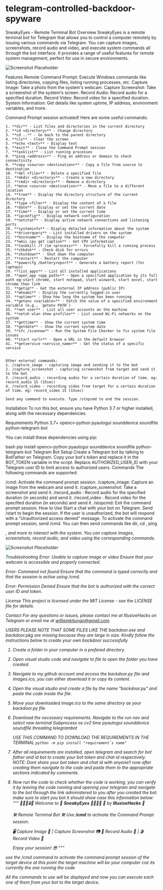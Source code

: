 # telegram-controlled-backdoor-spyware

SneakyEyes - Remote Terminal Bot
Overview
SneakyEyes is a remote terminal bot for Telegram that allows you to control a computer remotely by issuing various commands via Telegram. You can capture images, screenshots, record audio and video, and execute system commands all through the bot interface. It provides a range of useful features for remote system management, perfect for use in secure environments.


![Screenshot Placeholder](GUI.png)


Features
Remote Command Prompt: Execute Windows commands like listing directories, copying files, listing running processes, etc.
Capture Image: Take a photo from the system's webcam.
Capture Screenshot: Take a screenshot of the system's screen.
Record Audio: Record audio for a specified duration.
Record Video: Record video for a specified duration.
System Information: Get details like system uptime, IP address, environment variables, and more.

Command Prompt session activated! Here are some useful commands:

    1. **dir** - List files and directories in the current directory
    2. **cd <directory>** - Change directory
    3. **cd ..** - Go back to the parent directory
    4. **cls** - Clear the screen
    5. **echo <text>** - Display text
    6. **exit** - Close the Command Prompt session
    7. **tasklist** - List running processes
    8. **ping <address>** - Ping an address or domain to check connectivity
    9. **copy <source> <destination>** - Copy a file from source to destination
    10. **del <file>** - Delete a specified file
    11. **mkdir <directory>** - Create a new directory
    12. **rmdir <directory>** - Remove a directory
    13. **move <source> <destination>** - Move a file to a different location
    14. **tree** - Display the directory structure of the current directory
    15. **type <file>** - Display the content of a file
    16. **date** - Display or set the current date
    17. **time** - Display or set the current time
    18. **ipconfig** - Display network configuration
    19. **netstat** - Display active network connections and listening ports
    20. **systeminfo** - Display detailed information about the system
    21. **driverquery** - List installed drivers on the system
    22. **hostname** - Display the hostname of the computer
    23. **wmic cpu get caption** - Get CPU information
    24. **taskkill /f /im <process>** - Forcefully kill a running process
    25. **chkdsk** - Check disk for errors
    26. **shutdown** - Shut down the computer
    27. **restart** - Restart the computer
    28. **powercfg /batteryreport** - Generate a battery report (for laptops)
    29. **list_apps** - List all installed applications
    30. **open_app <app_path>** - Open a specified application by its full path eg:start chrome, start notepad, start winword, start excel, start chrome then link
    31. **getip** - Get the external IP address (public IP)
    32. **whoami** - Display the currently logged-in user
    33. **uptime** - Show how long the system has been running
    34. **getenv <variable>** - Fetch the value of a specified environment variable (e.g., `getenv PATH`)
    35. **net user** - List all user accounts on the machine
    36. **netsh wlan show profiles** - List saved Wi-Fi networks on the system
    37. **gettime** - Show the current system time
    38. **getdate** - Show the current system date
    39. **sfc /scannow** - Run the System File Checker to fix system file issues
    40. **start <url>** - Open a URL in the default browser
    41. **getservice <service_name>** - Get the status of a specific service
    
    
    Other external commands:
    1. /capture_image - capturing image and sending it to the bot
    2. /capture_screenshot - capturing screenshot from target and send it to the bot
    3. /record_audio - recording audio for a certain duration of time. eg: record_audio 15 (15sec)
    4. /record_video - recording video from target for a certain duration of time. eg: record_video 15 (15sec)

    Send any command to execute. Type /stopcmd to end the session.



Installation
To run this bot, ensure you have Python 3.7 or higher installed, along with the necessary dependencies.

Requirements
Python 3.7+
opencv-python
pyautogui
sounddevice
soundfile
python-telegram-bot

You can install these dependencies using pip:

bash
pip install opencv-python pyautogui sounddevice soundfile python-telegram-bot
Telegram Bot Setup
Create a Telegram bot by talking to BotFather on Telegram.
Copy your bot's token and replace it in the BOT_TOKEN variable in the script.
Replace AUTHORIZED_USER_ID with your Telegram user ID to limit access to authorized users.
Commands
The following commands are supported:

/cmd: Activate the command prompt session.
/capture_image: Capture an image from the webcam and send it.
/capture_screenshot: Take a screenshot and send it.
/record_audio <duration>: Record audio for the specified duration (in seconds) and send it.
/record_video <duration>: Record video for the specified duration (in seconds) and send it.
/stopcmd: Exit the command prompt session.
How to Use
Start a chat with your bot on Telegram.
Send /start to begin the session. If the user is unauthorized, the bot will respond with a "Unauthorized access denied" message.
To activate the command prompt session, send /cmd. You can then send commands like dir, cd <directory>, ping <address>, and more to interact with the system.
You can capture images, screenshots, record audio, and video using the corresponding commands.


![Screenshot Placeholder](output.png)




Troubleshooting
Error: Unable to capture image or video
Ensure that your webcam is accessible and properly connected.

Error: Command not found
Ensure that the command is typed correctly and that the session is active using /cmd.

Error: Permission Denied
Ensure that the bot is authorized with the correct user ID and token.

License
This project is licensed under the MIT License - see the LICENSE file for details.

Contact
For any questions or issues, please contact me at IllusiveHacks on Telegram or email me at williamkitungo@gmail.com.




USERS PLEASE NOTE THAT SOME FILES LIKE THE backdoor.exe and backdoor.pkg are missing because they are large in size. Kindly follow the instructions below to create your own backdoor successfully

1. Create a folder in your computer in a prefered directory.
2. Open visual studio code and navigate to file to open the folder you have created.
3. Navigate to my github account and access the backdoor.py file and images.ico, you can either download it or copy its content.
4. Open the visual studio and create a file by the name "backdoor.py" and paste the code inside the file.
5. Move your downloaded image.ico to the same directory as your backdoor.py file
6. Download the necessary requirements. Navigate to the run nav and select new terminal 
    Subprocess
    os
    cv2
    time
    pyautogui
    sounddevice
    soundfile
    threading 
    telegrambot
   
    USE THIS COMMAND TO DOWNLOAD THE REQUIREMENTS IN THE TERMINAL ````python -m pip install "requirement`s name"````
   
8. After all requirements are installed, open telegram and search for bot father and id bot to create your bot token and chat id respectively. NOTE: Dont share your bot token and chat id with anyone!!
   now after creating them navigate to the code and paste them to the appropriate sections indicated by comments.
9. Now run the code to check whether the code is working, you can verify it by leaving the code running and opening your telegram and navigate to the bot through the link administered to you after you created the bot. make sure to start you bot it should show case this information below:
                """
    🌟✨🌙🔒🔑 Welcome to 🔐 **SneakyEyes** 🔑🌙✨🌟
    🚨 by **IllusiveHacks** 🚨
    
    🛠️ Remote Terminal Bot 🛠️
    Use **/cmd** to activate the Command Prompt session.

    🖥️ Capture Image 📸 | Capture Screenshot 📷
    🎤 Record Audio 🎵 | 🎬 Record Video 🎥

    Enjoy your session! 😎
    """

use the /cmd command to activate the command prompt session of the target device at this point the target machine will be your computer coz its currently the one running the code

All the commands to use will be displayed and now you can execute each one of them from your bot to the target device.

